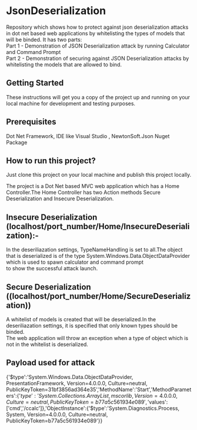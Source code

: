 # JsonDeserialization
Repository which shows how to protect against json deserialization attacks in dot net based web applications by whitelisting the types of models that will be binded.
It has two parts:   
Part 1 - Demonstration of JSON Deserialization attack by running Calculator and Command Prompt   
Part 2 - Demonstration of securing against JSON Deserialization attacks by whitelisting the models that are allowed to bind.  

## Getting Started
These instructions will get you a copy of the project up and running on your local machine for development and testing purposes. 

## Prerequisites
Dot Net Framework,  IDE like Visual Studio , NewtonSoft.Json Nuget Package

## How to run this project?
Just clone this project on your local machine and publish this project locally.

The project is a Dot Net based MVC web application which has a Home Controller.The Home Controller has two Action methods Secure Deserialization and
Insecure Deserialization.

## Insecure Deserialization (localhost/port_number/Home/InsecureDeserialization):-  
In the deseriliazation settings, TypeNameHandling is set to all.The object that is deserialized is of the type System.Windows.Data.ObjectDataProvider which is used to spawn calculator and command prompt  
to show the successful attack launch.

## Secure Deserialization ((localhost/port_number/Home/SecureDeserialization))
A whitelist of models is created that will be deserialized.In the deseriliazation settings, it is specified that only known types should be binded.  
The web application will throw an exception when a type of object which is not in the whitelist is deserialized.

## Payload used for attack

{'$type':'System.Windows.Data.ObjectDataProvider, PresentationFramework, Version=4.0.0.0, Culture=neutral, PublicKeyToken=31bf3856ad364e35','MethodName':'Start','MethodParameters':{'$type':'System.Collections.ArrayList, mscorlib, Version=4.0.0.0, Culture=neutral, PublicKeyToken=b77a5c561934e089','$values':['cmd','/ccalc']},'ObjectInstance':{'$type':'System.Diagnostics.Process, System, Version=4.0.0.0, Culture=neutral, PublicKeyToken=b77a5c561934e089'}}






